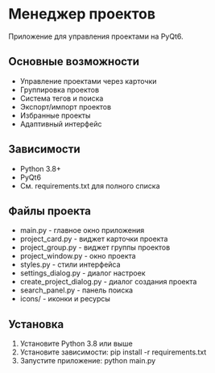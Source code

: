 # Менеджер проектов

Приложение для управления проектами на PyQt6.

## Основные возможности

- Управление проектами через карточки
- Группировка проектов
- Система тегов и поиска
- Экспорт/импорт проектов
- Избранные проекты
- Адаптивный интерфейс

## Зависимости

- Python 3.8+
- PyQt6
- См. requirements.txt для полного списка

## Файлы проекта

- main.py - главное окно приложения
- project_card.py - виджет карточки проекта
- project_group.py - виджет группы проектов
- project_window.py - окно проекта
- styles.py - стили интерфейса
- settings_dialog.py - диалог настроек
- create_project_dialog.py - диалог создания проекта
- search_panel.py - панель поиска
- icons/ - иконки и ресурсы

## Установка

1. Установите Python 3.8 или выше
2. Установите зависимости: pip install -r requirements.txt
3. Запустите приложение: python main.py

